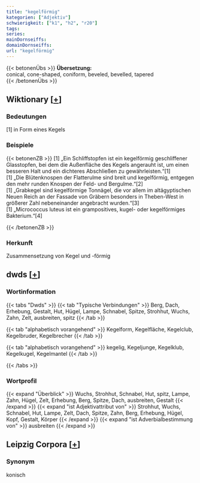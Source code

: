 ```yaml
---
title: "kegelförmig"
kategorien: ["Adjektiv"]
schwierigkeit: ["k1", "h2", "r20"]
tags:
series:
mainDornseiffs:
domainDornseiffs:
url: "kegelförmig"
---
```


{{< betonenÜbs >}}
**Übersetzung:**  
conical, cone-shaped, coniform, beveled, bevelled, tapered  
{{< /betonenÜbs >}}

## Wiktionary [[+](https://de.wiktionary.org/wiki/kegelförmig)]

### Bedeutungen
[1] in Form eines Kegels  

### Beispiele
{{< betonenZB >}}
[1] „Ein Schliffstopfen ist ein kegelförmig geschliffener Glasstopfen, bei dem die Außenfläche des Kegels angerauht ist, um einen besseren Halt und ein dichteres Abschließen zu gewährleisten.“[1]  
[1] „Die Blütenknospen der Flatterulme sind breit und kegelförmig, entgegen den mehr runden Knospen der Feld- und Bergulme.“[2]  
[1] „Grabkegel sind kegelförmige Tonnägel, die vor allem im altägyptischen Neuen Reich an der Fassade von Gräbern besonders in Theben-West in größerer Zahl nebeneinander angebracht wurden.“[3]  
[1] „Micrococcus luteus ist ein grampositives, kugel- oder kegelförmiges Bakterium.“[4]  

{{< /betonenZB >}}
### Herkunft
Zusammensetzung von Kegel und -förmig  



## dwds [[+](https://www.dwds.de/wb/kegelförmig)]

### Wortinformation
{{< tabs "Dwds" >}}
{{< tab "Typische Verbindungen" >}}
Berg, Dach, Erhebung, Gestalt, Hut, Hügel, Lampe, Schnabel, Spitze, Strohhut, Wuchs, Zahn, Zelt, ausbreiten, spitz
{{< /tab >}}

{{< tab "alphabetisch vorangehend" >}}
Kegelform, Kegelfläche, Kegelclub, Kegelbruder, Kegelbrecher
{{< /tab >}}

{{< tab "alphabetisch vorangehend" >}}
kegelig, Kegeljunge, Kegelklub, Kegelkugel, Kegelmantel
{{< /tab >}}

{{< /tabs >}}

### Wortprofil
{{< expand "Überblick" >}} Wuchs, Strohhut, Schnabel, Hut, spitz, Lampe, Zahn, Hügel, Zelt, Erhebung, Berg, Spitze, Dach, ausbreiten, Gestalt {{< /expand >}}
{{< expand "ist Adjektivattribut von" >}} Strohhut, Wuchs, Schnabel, Hut, Lampe, Zelt, Dach, Spitze, Zahn, Berg, Erhebung, Hügel, Kopf, Gestalt, Körper {{< /expand >}}
{{< expand "ist Adverbialbestimmung von" >}} ausbreiten {{< /expand >}}

## Leipzig Corpora [[+](https://corpora.uni-leipzig.de/en/res?word=kegelförmig&corpusId=deu_newscrawl-public_2018)]


### Synonym
konisch


